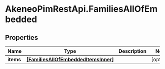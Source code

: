 # AkeneoPimRestApi.FamiliesAllOfEmbedded

## Properties

Name | Type | Description | Notes
------------ | ------------- | ------------- | -------------
**items** | [**[FamiliesAllOfEmbeddedItemsInner]**](FamiliesAllOfEmbeddedItemsInner.md) |  | [optional] 


